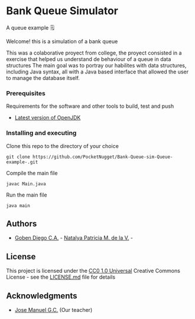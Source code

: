 # Bank Queue Simulator
A queue example 🗒️

Welcome! this is a simulation of a bank queue

This was a colaborative proyect from college, the proyect consisted in a exercise that helped us understand de behaviour of a queue in data structures
The main goal was to portray our habilites with data structures, including Java syntax, all with a Java based interface that allowed the user to manage the database itself.

### Prerequisites

Requirements for the software and other tools to build, test and push 
- [Latest version of OpenJDK](https://openjdk.org)

### Installing and executing

Clone this repo to the directory of your choice

    git clone https://github.com/PocketNugget/Bank-Queue-sim-Queue-example-.git

Compile the main file

    javac Main.java

Run the main file

    java main

## Authors

  - [Goben Diego C.A.](https://github.com/PocketNugget) - [Natalya Patricia M. de la V.](https://github.com/NatalyaMorales) -


## License

This project is licensed under the [CC0 1.0 Universal](LICENSE.md)
Creative Commons License - see the [LICENSE.md](LICENSE.md) file for
details

## Acknowledgments

  - [Jose Manuel G.C.](https://github.com/jumagoca78) (Our teacher)
